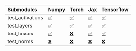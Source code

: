 | Submodules       | Numpy                                                                                                                           | Torch                                                                                                                           | Jax                                                                                                                             | Tensorflow                                                                                                                      |
|:-----------------|:--------------------------------------------------------------------------------------------------------------------------------|:--------------------------------------------------------------------------------------------------------------------------------|:--------------------------------------------------------------------------------------------------------------------------------|:--------------------------------------------------------------------------------------------------------------------------------|
| test_activations | <a href="https://github.com/unifyai/ivy/runs/8200194017?check_suite_focus=true" rel="noopener noreferrer" target="_blank">✅</a> | <a href="https://github.com/unifyai/ivy/runs/8200194404?check_suite_focus=true" rel="noopener noreferrer" target="_blank">✅</a> | <a href="https://github.com/unifyai/ivy/runs/8200194668?check_suite_focus=true" rel="noopener noreferrer" target="_blank">✅</a> | <a href="https://github.com/unifyai/ivy/runs/8200194899?check_suite_focus=true" rel="noopener noreferrer" target="_blank">✅</a> |
| test_layers      | <a href="https://github.com/unifyai/ivy/runs/8200194109?check_suite_focus=true" rel="noopener noreferrer" target="_blank">✅</a> | <a href="https://github.com/unifyai/ivy/runs/8200194502?check_suite_focus=true" rel="noopener noreferrer" target="_blank">✅</a> | <a href="https://github.com/unifyai/ivy/runs/8200194731?check_suite_focus=true" rel="noopener noreferrer" target="_blank">✅</a> | <a href="https://github.com/unifyai/ivy/runs/8200194953?check_suite_focus=true" rel="noopener noreferrer" target="_blank">✅</a> |
| test_losses      | <a href="https://github.com/unifyai/ivy/runs/8200194194?check_suite_focus=true" rel="noopener noreferrer" target="_blank">✅</a> | <a href="https://github.com/unifyai/ivy/runs/8200194564?check_suite_focus=true" rel="noopener noreferrer" target="_blank">❌</a> | <a href="https://github.com/unifyai/ivy/runs/8200194791?check_suite_focus=true" rel="noopener noreferrer" target="_blank">✅</a> | <a href="https://github.com/unifyai/ivy/runs/8200194996?check_suite_focus=true" rel="noopener noreferrer" target="_blank">✅</a> |
| test_norms       | <a href="https://github.com/unifyai/ivy/runs/8200194320?check_suite_focus=true" rel="noopener noreferrer" target="_blank">❌</a> | <a href="https://github.com/unifyai/ivy/runs/8200194613?check_suite_focus=true" rel="noopener noreferrer" target="_blank">❌</a> | <a href="https://github.com/unifyai/ivy/runs/8200194848?check_suite_focus=true" rel="noopener noreferrer" target="_blank">❌</a> | <a href="https://github.com/unifyai/ivy/runs/8200195052?check_suite_focus=true" rel="noopener noreferrer" target="_blank">❌</a> |